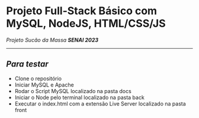 # Projeto Full-Stack Básico com MySQL, NodeJS, HTML/CSS/JS
<i>Projeto Sucão da Massa <b>SENAI 2023</b></i>
<hr>
<h2><i>Para testar</i></h2>
<ul>
  <li>Clone o repositório</li>
  <li>Iniciar MySQL e Apache</li>
  <li>Rodar o Script MySQL localizado na pasta docs</li>
  <li>Iniciar o Node pelo terminal localizado na pasta back</li>
  <li>Executar o index.html com a extensão Live Server localizado na pasta front</li>
</ul>
